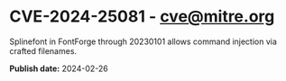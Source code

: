 # CVE-2024-25081 - cve@mitre.org

Splinefont in FontForge through 20230101 allows command injection via crafted filenames.

**Publish date:** 2024-02-26
